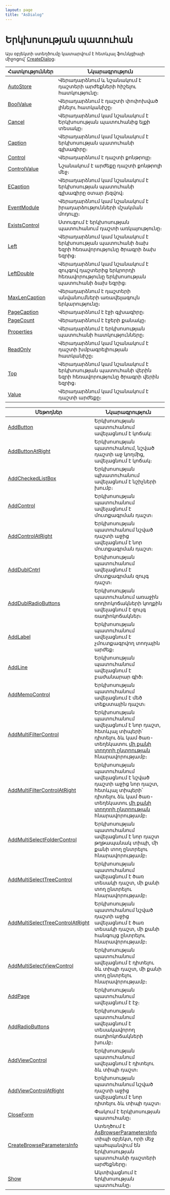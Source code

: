 ```yaml
---
layout: page
title: "AsDialog"
---
```





# Երկխոսության պատուհան

Այս օբյեկտի ստեղծումը կատարվում է հետևյալ ֆունկցիայի միջոցով՝ [CreateDialog](Functions/InterfaceManagment/CreateDialog.html)։


|Հատկություններ|Նկարագրություն|
|--|--|
|[AutoStore](AsDialog/AutoStore.md) | Վերադարձնում և նշանակում է դաշտերի արժեքների հիշելու հատկությունը։|
|[BoolValue](AsDialog/BoolValue.md) |Վերադարձնում է  դաշտի փոփոխված լինելու հատկանիշը։|
|[Cancel](AsDialog/Cancel.md) |  Վերադարձնում կամ նշանակում է Երկխոսության պատուհանից ելքի տեսակը։|
|[Caption](AsDialog/Caption.md) |Վերադարձնում կամ նշանակում է  երկխոսության պատուհանի գլխագիրը։|
|[Control](AsDialog/Control.md) |Վերադարձնում է դաշտի քոնթրոլը։|
|[ControlValue](AsDialog/ControlValue_D.md) |Նշանակում է արժեքը դաշտի քոնթրոլի մեջ։|
|[ECaption](AsDialog/ECaption.md) | Վերադարձնում կամ նշանակում է  երկխոսության պատուհանի գլխագիրը օտար լեզվով։|
|[EventModule](AsDialog/EventModule.md) |Վերադարձնում կամ նշանակում է իրադարձությունների մշակման  մոդուլը։|
|[ExistsControl](AsDialog/ExistsControl.md) |  Ստուգում է երկխոսության պատուհանում դաշտի առկայությունը։|
|[Left](AsDialog/Left.md) |Վերադարձնում կամ նշանակում է երկխոսության պատուհանի ձախ եզրի հեռավորությունը ծրագրի ձախ եզրից։|
|[LeftDouble](AsDialog/LeftDouble.md) | Վերադարձնում կամ նշանակում է զույգով դաշտերից երկրորդի  հեռավորությունը երկխոսության պատուհանի ձախ եզրից։|
|[MaxLenCaption](AsDialog/MaxLenCaption.md) | Վերադարձնում է դաշտերի  անվանումների առավելագույն երկարությունը։|
|[PageCaption](AsDialog/PageCaption.md) |Վերադարձնում է էջի գլխագիրը։|
|[PageCount](AsDialog/PageCount.md) |Վերադարձնում է էջերի քանակը։|
|[Properties](AsDialog/Properties.md) |Վերադարձնում է երկխոսության պատուհանի հատկությունները։|
|[ReadOnly](AsDialog/ReadOnly.md) | Վերադարձնում կամ նշանակում է դաշտի  խմբագրելիության հատկանիշը։|
|[Top](AsDialog/Top.md) | Վերադարձնում կամ նշանակում է երկխոսության պատուհանի վերին եզրի հեռավորությունը ծրագրի վերին եզրից։|
|[Value](AsDialog/Value.md) | Վերադարձնում կամ նշանակում է դաշտի արժեքը։|

|Մեթոդներ|Նկարագրություն|
|--|--|
|[AddButton](AsDialog/AddButton.md) | Երկխոսության պատուհանում ավելացնում է կոճակ:|
|[AddButtonAtRight](AsDialog/AddButtonAtRight.md) |Երկխոսության պատուհանում, նշված դաշտի աջ կողմից, ավելացնում է կոճակ։|
|[AddCheckedListBox](AsDialog/AddCheckedListBox.md)|Երկխոսության պխատուհանում ավելացնում է նշիչների խումբ։ |
|[AddControl](AsDialog/AddControl.md) | Երկխոսության պատուհանում ավելացնում է մուտքագրման դաշտ։|
|[AddControlAtRight](AsDialog/AddControlAtRight.md) |Երկխոսության պատուհանում նշված դաշտի աջից ավելացնում է նոր մուտքագրման դաշտ։|
|[AddDublCntrl](AsDialog/AddDublCntrl.md) | Երկխոսության պատուհանում ավելացնում է մուտքագրման զույգ դաշտ։|
|[AddDublRadioButtons](AsDialog/AddDublRadioButtons.md) |Երկխոսության պատուհանում առաջին ռոդիոկոճակների կողքին  ավելացնում է զույգ ռադիոկոճակներ։|
|[AddLabel](AsDialog/AddLabel.md) | Երկխոսության պատուհանում ավելացնում է չմուտքագրվող տողային արժեք։|
|[AddLine](AsDialog/AddLine.md) | Երկխոսության պատուհանում ավելացնում է բաժանարար գիծ։|
|[AddMemoControl](AsDialog/AddMemoControl.md) | Երկխոսության պատուհանում ավելացնում է մեծ տեքստային դաշտ։|
|[AddMultiFilterControl](AsDialog/AddMultiFilterControl.md) | Երկխոսության պատուհանում ավելացնում է նոր դաշտ, հետևյալ տիպերի՝ դիտելու ձև կամ  ծառ-տեղեկատու [մի քանի տողորի ընտրության](AsModalBrowser/MultiSelect.md) հնարավորությամբ։|
|[AddMultiFilterControlAtRight](AsDialog/AddMultiFilterControlAtRight.md) | Երկխոսության պատուհանում ավելացնում է նշված դաշտի աջից նոր դաշտ, հետևյալ տիպերի՝ դիտելու ձև կամ  ծառ-տեղեկատու [մի քանի տողորի ընտրության](AsModalBrowser/MultiSelect.md) հնարավորությամբ։|
|[AddMultiSelectFolderControl](AsDialog/AddMultiSelectFolderControl.md) |Երկխոսության պատուհանում ավելացնում է նոր դաշտ թղթապանակ տիպի, մի քանի տող ընտրելու հնարավորությամբ։|
|[AddMultiSelectTreeControl](AsDialog/AddMultiSelectTreeControl.md) | Երկխոսության պատուհանում ավելացնում է ծառ տեսակի դաշտ, մի քանի տող ընտրելու հնարավորությամբ։|
|[AddMultiSelectTreeControlAtRight](AsDialog/AddMultiSelectTreeControlAtRight.md) | Երկխոսության պատուհանում նշված դաշտի աջից ավելացնում է ծառ տեսակի դաշտ, մի քանի հանգույց ընտրելու հնարավորությամբ։|
|[AddMultiSelectViewControl](AsDialog/AddMultiSelectViewControl.md) |Երկխոսության պատուհանում ավելացնում է դիտելու ձև տիպի դաշտ, մի քանի տող ընտրելու հնարավորությամբ։|
|[AddPage](AsDialog/AddPage.md) |Երկխոսության պատուհանում ավելացնում է էջ։|
|[AddRadioButtons](AsDialog/AddRadioButtons.md) | Երկխոսության պատուհանում ավելացնում է տեսակավորող ռադիոկոճակների խումբ։|
|[AddViewControl](AsDialog/AddViewControl.md) | Երկխոսության պատուհանում ավելացնում է դիտելու ձև տիպի դաշտ։|
|[AddViewControlAtRight](AsDialog/AddViewControlAtRight.md) | Երկխոսության պատուհանում նշված դաշտի աջից ավելացնում է նոր դիտելու ձև տիպի  դաշտ։|
|[CloseForm](AsDialog/CloseForm.md) | Փակում է երկխոսության պատուհանը։|
|[CreateBrowseParametersInfo](AsDialog/CreateBrowseParametersInfo.md) | Ստեղծում է [AsBrowserParametersInfo](AsBrowserParametersInfo.html) տիպի օբյեկտ, որի մեջ պահպանվում են երկխոսության պատուհանի դաշտերի արժեքները։|
|[Show](AsDialog/Show.md) |Ակտիվացնում է երկխոսության պատուհանը։|
